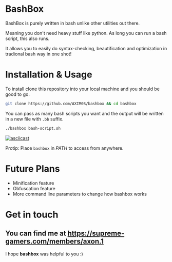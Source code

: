 # BashBox

BashBox is purely written in bash unlike other utilities out there.

Meaning you don't need heavy stuff like python. As long you can run a bash script, this also runs.

It allows you to easily do syntax-checking, beautification and optimization in tradional bash way in one shot!

# Installation & Usage

To install clone this repository into your local machine and you should be good to go.

```bash
git clone https://github.com/AXIM0S/bashbox && cd bashbox
```

You can pass as many bash scripts you want and the output will be written in a new file with `.bb` suffix.

```bash
./bashbox bash-script.sh
```

[![asciicast](https://asciinema.org/a/pZO2PAWupVaTSBuVH2qmWxS24.svg)](https://asciinema.org/a/pZO2PAWupVaTSBuVH2qmWxS24)

Protip: Place `bashbox` in _PATH_  to access from anywhere.

# Future Plans

* Minification feature
* Obfuscation feature
* More command line parameters to change how bashbox works

# Get in touch

## You can find me at https://supreme-gamers.com/members/axon.1

I hope **bashbox** was helpful to you :)
